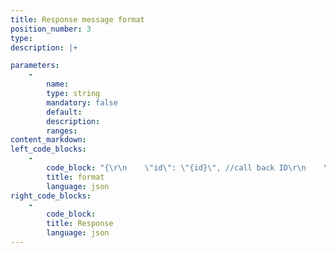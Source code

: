 ```yaml
---
title: Response message format
position_number: 3
type:
description: |+

parameters:
    -
        name:
        type: string
        mandatory: false
        default:
        description:
        ranges:
content_markdown:
left_code_blocks:
    -
        code_block: "{\r\n    \"id\": \"{id}\", //call back ID\r\n    \"code\": 1,     //result 0=success;1=fail;2=listenKey invalid\r\n    \"msg\": \"\"\r\n}"
        title: format
        language: json
right_code_blocks:
    -
        code_block:
        title: Response
        language: json
---
```

